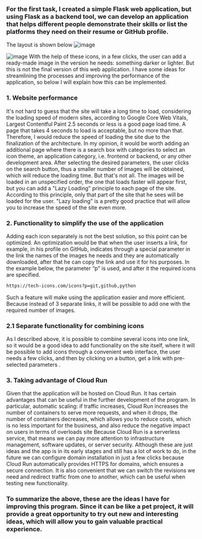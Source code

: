 ### For the first task, I created a simple Flask web application, but using Flask as a backend tool, we can develop an application that helps different people demonstrate their skills or list the platforms they need on their resume or GitHub profile.
The layout is shown below
![image](https://github.com/user-attachments/assets/e4ba7107-757d-4d89-87e3-72bc85980090)

![image](https://github.com/user-attachments/assets/c32036dd-7c8a-42ea-a02f-1daca76c9e17)
With the help of these icons, in a few clicks, the user can add a ready-made image in the version he needs: something darker or lighter. But this is not the final version of this web application. I have some ideas for streamlining the processes and improving the performance of the application, so below I will explain how this can be implemented.

### 1. Website performance

It's not hard to guess that the site will take a long time to load, considering the loading speed of modern sites, according to Google Core Web Vitals, Largest Contentful Paint 2.5 seconds or less is a good page load time. A page that takes 4 seconds to load is acceptable, but no more than that. Therefore, I would reduce the speed of loading the site due to the finalization of the architecture. In my opinion, it would be worth adding an additional page where there is a search box with categories to select an icon theme, an application category, i.e. frontend or backend, or any other development area. After selecting the desired parameters, the user clicks on the search button, thus a smaller number of images will be obtained, which will reduce the loading time.
But that's not all. The images will be loaded in an unspecified order, the one that loads faster will appear first, but you can add a "Lazy Loading" principle to each page of the site. According to this principle, only that part of the site that he sees will be loaded for the user. "Lazy loading" is a pretty good practice that will allow you to increase the speed of the site even more.

### 2. Functionality to simplify the use of the application

Adding each icon separately is not the best solution, so this point can be optimized. An optimization would be that when the user inserts a link, for example, in his profile on GitHub, indicates through a special parameter in the link the names of the images he needs and they are automatically downloaded, after that he can copy the link and use it for his purposes.
In the example below, the parameter “p” is used, and after it the required icons are specified.

```bash
https://tech-icons.com/icons?p=git,github,python
```

Such a feature will make using the application easier and more efficient. Because instead of 3 separate links, it will be possible to add one with the required number of images.

### 2.1 Separate functionality for combining icons

As I described above, it is possible to combine several icons into one link, so it would be a good idea to add functionality on the site itself, where it will be possible to add icons through a convenient web interface, the user needs a few clicks, and then by clicking on a button, get a link with pre-selected parameters .

### 3. Taking advantage of Cloud Run

Given that the application will be hosted on Cloud Run. It has certain advantages that can be useful in the further development of the program. In particular, automatic scaling: if traffic increases, Cloud Run increases the number of containers to serve more requests, and when it drops, the number of containers decreases, which allows you to reduce costs, which is no less important for the business, and also reduce the negative impact on users in terms of overloads site
Because Cloud Run is a serverless service, that means we can pay more attention to infrastructure management, software updates, or server security.
Although these are just ideas and the app is in its early stages and still has a lot of work to do, in the future we can configure domain installation in just a few clicks because Cloud Run automatically provides HTTPS for domains, which ensures a secure connection. It is also convenient that we can switch the revisions we need and redirect traffic from one to another, which can be useful when testing new functionality.

### To summarize the above, these are the ideas I have for improving this program. Since it can be like a pet project, it will provide a great opportunity to try out new and interesting ideas, which will allow you to gain valuable practical experience.
